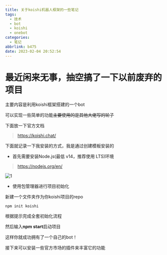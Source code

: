 ```yaml
---
title: 关于koishi机器人框架的一些笔记
tags:
  - 技术
  - bot
  - koishi
  - onebot
categories:
  - 笔记
abbrlink: b475
date: 2023-02-04 20:52:54
---
```

# 最近闲来无事，抽空搞了一下以前废弃的项目

主要内容是利用koishi框架搭建的一个bot

可以实现一些简单的功能~~主要使用的是其他大佬写的轮子~~

下面放一下官方文档

> https://koishi.chat/

下面就记录一下我安装的方式，我是通过创建模板安装的

+ 首先需要安装Node.js(最低 v14，推荐使用 LTS)环境

> https://nodejs.org/en/

![1](https://koishi.chat/manual/nodejs/home-light.webp)

+ 使用包管理器进行项目初始化

新建一个文件夹作为你koishi项目的repo

`
npm init koishi
`

根据提示完成全套初始化流程

然后输入**npm start**启动项目

这样你就成功拥有了一个自己的bot！

接下来可以安装一些官方市场的插件来丰富它的功能